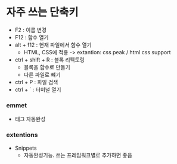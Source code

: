 # 자주 쓰는 단축키

- F2 : 이름 변경
- F12 : 함수 열기
- alt + f12 : 현재 파일에서 함수 열기
    - HTML, CSS에 적용 -> extantion: css peak / html css support
- ctrl + shift + R : 블록 리펙토링
    - 블록을 함수로 만들기
    - 다른 파일로 뺴기
- ctrl + P : 파일 검색
- ctrl + ` : 터미널 열기

### emmet
- 태그 자동완성


### extentions
- Snippets 
    - 자동완성기능. 쓰는 프레임워크별로 추가하면 좋음

